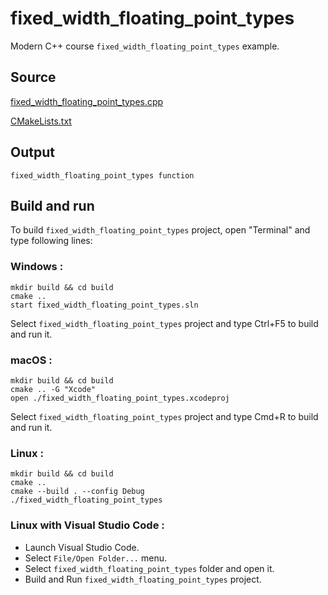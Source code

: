 # fixed_width_floating_point_types

Modern C++ course `fixed_width_floating_point_types` example.

## Source

[fixed_width_floating_point_types.cpp](fixed_width_floating_point_types.cpp)

[CMakeLists.txt](CMakeLists.txt)

## Output

```
fixed_width_floating_point_types function
```

## Build and run

To build `fixed_width_floating_point_types` project, open "Terminal" and type following lines:

### Windows :

``` shell
mkdir build && cd build
cmake .. 
start fixed_width_floating_point_types.sln
```

Select `fixed_width_floating_point_types` project and type Ctrl+F5 to build and run it.

### macOS :

``` shell
mkdir build && cd build
cmake .. -G "Xcode"
open ./fixed_width_floating_point_types.xcodeproj
```

Select `fixed_width_floating_point_types` project and type Cmd+R to build and run it.

### Linux :

``` shell
mkdir build && cd build
cmake .. 
cmake --build . --config Debug
./fixed_width_floating_point_types
```

### Linux with Visual Studio Code :

* Launch Visual Studio Code.
* Select `File/Open Folder...` menu.
* Select `fixed_width_floating_point_types` folder and open it.
* Build and Run `fixed_width_floating_point_types` project.
